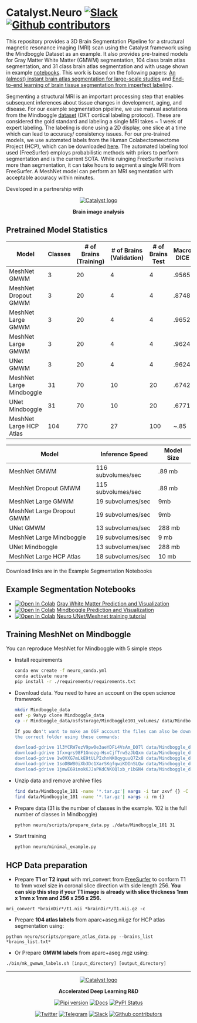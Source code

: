 # Catalyst.Neuro [![Slack](https://img.shields.io/badge/Catalyst-slack-success)](https://join.slack.com/t/catalyst-team-core/shared_invite/zt-d9miirnn-z86oKDzFMKlMG4fgFdZafw) [![Github contributors](https://img.shields.io/github/contributors/catalyst-team/neuro.svg?logo=github&logoColor=white)](https://github.com/catalyst-team/neuro/graphs/contributors)

This repository provides a 3D Brain Segmentation Pipeline for a structural
magnetic resonance imaging (MRI) scan using the Catalyst
framework using the Mindboggle Dataset as an example.  It also provides
pre-trained models for Gray Matter White Matter (GMWM) segmentation, 104 class
brain atlas segmentation, and 31 class brain atlas segmentation and with usage
shown in example
[notebooks](https://github.com/catalyst-team/neuro#example-segmentation-notebooks).
This work is based on the following papers: [An (almost) instant brain atlas
segmentation for large-scale studies](https://arxiv.org/pdf/1711.00457.pdf) and
[End-to-end learning of brain tissue segmentation from imperfect
labeling](https://arxiv.org/pdf/1612.00940.pdf).

Segmenting a structural MRI is an important processing step that enables
subsequent inferences about tissue changes in development, aging, and disease.
For our example segmentation pipeline, we use manual asotations from the
Mindboggle [dataset](https://mindboggle.readthedocs.io/en/latest/labels.html)
(DKT cortical labeling protocol).  These are considered the gold standard and
labeling a single MRI takes ~ 1 week of expert labeling.  The labeling is done
using a 2D display, one slice at a time which can lead to accuracy/ consistency
issues.  For our pre-trained models, we use automated labels from the Human
Colabectomeectome Project (HCP), which can be downloaded
[here](https://cran.r-project.org/web/packages/neurohcp/vignettes/hcp.html).
The automated labeling tool used (FreeSurfer) employs probabilistic methods
with priors to perform segmentation and is the current SOTA.  While ruinging
FreeSurfer involves more than segmentation, it can take hours to segment a
single MRI from FreeSurfer.  A MeshNet model can perform an MRI segmentation
with acceptable accuracy within minutes.

Developed in a partnership with

<div align="center">

[![Catalyst logo](https://raw.githubusercontent.com/catalyst-team/catalyst-pics/master/third_party_pics/TReNDS_logo.png)](https://trendscenter.org)

**Brain image analysis**

</div>

## Pretrained Model Statistics

| Model      | Classes | # of Brains (Training) | # of Brains (Validation) | # of Brains Test | Macro DICE |
| -----------| ------- | ----------- | ----------- | ----------- | ---------- |
| MeshNet GMWM | 3 | 20 | 4 | 4 | .9565 |
| MeshNet Dropout GMWM | 3 | 20 | 4 | 4 | .8748 |
| MeshNet Large GMWM | 3 | 20 | 4 | 4 | .9652 |
| MeshNet Large GMWM | 3 | 20 | 4 | 4 | .9624  |
| UNet GMWM | 3 | 20 | 4 | 4 | .9624 |
| MeshNet Large Mindboggle | 31 | 70 | 10 | 20 | .6742 |
| UNet Mindboggle | 31 | 70 | 10 | 20 | .6771 |
| MeshNet Large HCP Atlas | 104 | 770 | 27 | 100 | ~.85 |

| Model      | Inference Speed | Model Size |
| -----------| --------------- |----------- |
| MeshNet GMWM | 116 subvolumes/sec | .89 mb |
| MeshNet Dropout GMWM | 115 subvolumes/sec | .89 mb |
| MeshNet Large GMWM | 19 subvolumes/sec | 9mb |
| MeshNet Large Dropout GMWM | 19 subvolumes/sec | 9mb |
| UNet GMWM | 13 subvolumes/sec |  288 mb |
| MeshNet Large Mindboggle | 19 subvolumes/sec |  9 mb |
| UNet Mindboggle | 13 subvolumes/sec |  288 mb |
| MeshNet Large HCP Atlas | 18 subvolumes/sec |  10 mb |


Download links are in the Example Segmentation Notebooks

## Example Segmentation Notebooks
* [![Open In Colab](https://colab.research.google.com/assets/colab-badge.svg)](https://colab.research.google.com/github/catalyst-team/neuro/blob/master/examples/GMWM_Prediction_and_Visualization.ipynb) [Gray White Matter Prediction and Visualization](./examples/GMWM_Prediction_and_Visualization.ipynb)
* [![Open In Colab](https://colab.research.google.com/assets/colab-badge.svg)](https://colab.research.google.com/github/catalyst-team/neuro/blob/master/examples/Mindboggle_Prediction_and_Visualization.ipynb) [Mindboggle Prediction and Visualization](./examples/Mindboggle_Prediction_and_Visualization.ipynb)
* [![Open In Colab](https://colab.research.google.com/assets/colab-badge.svg)](https://colab.research.google.com/github/catalyst-team/neuro/blob/master/examples/Neuro_Demo.ipynb) [Neuro UNet/Meshnet training tutorial](./examples/Neuro_Demo.ipynb)

## Training MeshNet on Mindboggle

You can reproduce MeshNet for Mindboggle with 5 simple steps
- Install requirements
    ```bash
    conda env create -f neuro_conda.yml
    conda activate neuro
    pip install -r ./requirements/requirements.txt
    ```
- Download data. You need to have an account on the open science framework.
    ```bash
    mkdir Mindboggle_data
    osf -p 9ahyp clone Mindboggle_data
    cp -r Mindboggle_data/osfstorage/Mindboggle101_volumes/ data/Mindboggle_data/

    If you don't want to make an OSF account the files can also be downloaded
    the correct folder using these commands:

    download-gdrive 1l3YCRW7ezV9pw0e3aeYDFi4VsAm_DO7l data/Mindboggle_data/
    download-gdrive 1fxvqrs98F1Gnozg-HsxCjfTrw5zJbQxm data/Mindboggle_data/
    download-gdrive 1w0VXG7mLkE9tULPIxhnNK0qyguuQ7Zx8 data/Mindboggle_data/
    download-gdrive 1soDBWB0iXb3Dc1XarSKgfgwiKDInSLQw data/Mindboggle_data/
    download-gdrive 1jmwE69imokKJJaPKdCNK0Qlxb_r1bGN4 data/Mindboggle_data/

- Unzip data and remove archive files
    ```bash
    find data/Mindboggle_101 -name '*.tar.gz'| xargs -i tar zxvf {} -C data/Mindboggle_101
    find data/Mindboggle_101 -name '*.tar.gz'| xargs -i rm {}
    ```
- Prepare data (31 is the number of classes in the example. 102 is the full
  number of classes in Mindboggle)
    ```bash
    python neuro/scripts/prepare_data.py ./data/Mindboggle_101 31
    ```
- Start training
    ```bash
    python neuro/minimal_example.py
    ```

## HCP Data preparation
- Prepare **T1 or T2 input** with mri_convert from [FreeSurfer](https://surfer.nmr.mgh.harvard.edu/)
to conform T1 to 1mm voxel size in coronal slice direction with side length 256.
**You can skip this step if your T1 image is already with slice thickness 1mm x 1mm x 1mm and 256 x 256 x 256.**
```
mri_convert *brainDir*/t1.nii *brainDir*/T1.nii.gz -c
```
- Prepare **104 atlas labels** from aparc+aseg.nii.gz for HCP atlas
  segmentation using:
```
python neuro/scripts/prepare_atlas_data.py --brains_list *brains_list.txt*
```
- Or Prepare **GMWM labels** from aparc+aseg.mgz using:
```
./bin/mk_gwmwm_labels.sh [input_directory] [output_directory]
```

----

<div align="center">


[![Catalyst logo](https://raw.githubusercontent.com/catalyst-team/catalyst-pics/master/pics/catalyst_logo.png)](https://github.com/catalyst-team/catalyst)

**Accelerated Deep Learning R&D**

[![Pipi version](https://img.shields.io/pypi/v/catalyst.svg)](https://pypi.org/project/catalyst/)
[![Docs](https://img.shields.io/badge/dynamic/json.svg?label=docs&url=https%3A%2F%2Fpypi.org%2Fpypi%2Fcatalyst%2Fjson&query=%24.info.version&colorB=brightgreen&prefix=v)](https://catalyst-team.github.io/catalyst/index.html)
[![PyPI Status](https://pepy.tech/badge/catalyst)](https://pepy.tech/project/catalyst)

[![Twitter](https://img.shields.io/badge/news-on%20twitter-499feb)](https://twitter.com/catalyst_core)
[![Telegram](https://img.shields.io/badge/channel-on%20telegram-blue)](https://t.me/catalyst_team)
[![Slack](https://img.shields.io/badge/Catalyst-slack-success)](https://join.slack.com/t/catalyst-team-core/shared_invite/zt-d9miirnn-z86oKDzFMKlMG4fgFdZafw)
[![Github contributors](https://img.shields.io/github/contributors/catalyst-team/catalyst.svg?logo=github&logoColor=white)](https://github.com/catalyst-team/catalyst/graphs/contributors)

</div>
